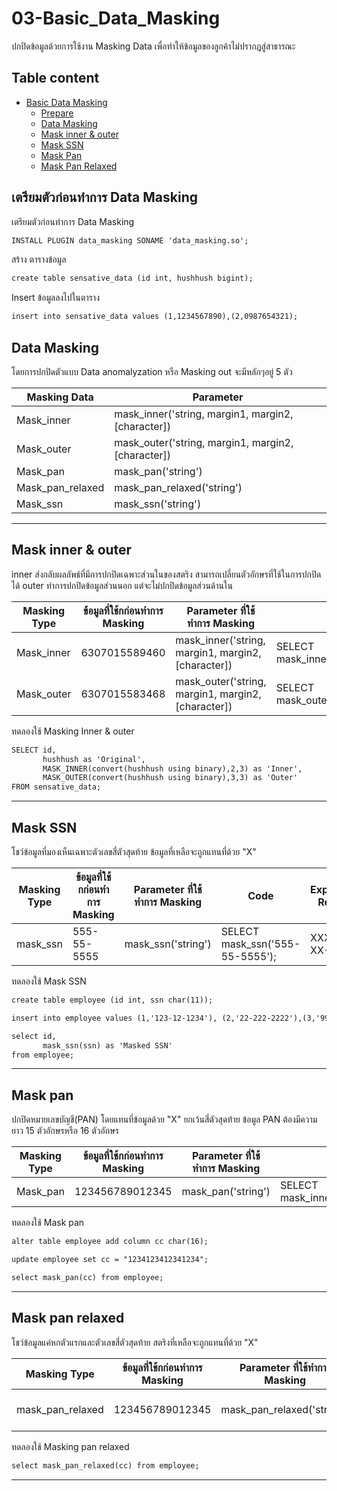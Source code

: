 # 03-Basic_Data_Masking
ปกปิดข้อมูลด้วยการใช้งาน Masking Data เพื่อทำให้ข้อมูลของลูกค้าไม่ปรากฎสู่สาธารณะ

## Table content

- [Basic Data Masking](#03-basic_data_masking)
    - [Prepare](#เตรียมตัวก่อนทำการ-data-masking)
    - [Data Masking](#data-masking)
    - [Mask inner & outer](#mask-inner--outer)
    - [Mask SSN](#mask-ssn)
    - [Mask Pan](#mask-pan)
    - [Mask Pan Relaxed](#mask-pan-relaxed)
## เตรียมตัวก่อนทำการ Data Masking

เตรียมตัวก่อนทำการ Data Masking
``````markdown
INSTALL PLUGIN data_masking SONAME 'data_masking.so';
``````

สร้าง ตารางข้อมูล
``````markdown
create table sensative_data (id int, hushhush bigint);
``````

Insert ข้อมูลลงไปในตาราง
``````markdown
insert into sensative_data values (1,1234567890),(2,0987654321);
``````

## Data Masking
โดยการปกปิดตัวแบบ Data anomalyzation หรือ Masking out จะมีหลักๆอยู่ 5 ตัว

|Masking Data  | Parameter |
|--------------|-------------|
|Mask_inner| mask_inner('string, margin1, margin2, [character]) |
|Mask_outer| mask_outer('string, margin1, margin2, [character]) |
|Mask_pan| mask_pan('string') |
|Mask_pan_relaxed| mask_pan_relaxed('string') |
|Mask_ssn| mask_ssn('string') |

---
## Mask inner & outer
inner ส่งกลับผลลัพธ์ที่มีการปกปิดเฉพาะส่วนในของสตริง สามารถเปลี่ยนตัวอักษรที่ใช้ในการปกปิดได้ outer ทำการปกปิดข้อมูลส่วนนอก แต่จะไม่ปกปิดข้อมูลส่วนด้านใน

|Masking Type|ข้อมูลที่ใช้กก่อนทำการ Masking|Parameter ที่ใช้ทำการ Masking|Code|Expected Result|
|------------|------------------------|-------------------------|----|---------------|
|Mask_inner|6307015589460|mask_inner('string, margin1, margin2, [character])|SELECT mask_inner('6307015589460',1,1);|6XXXXXXXXXXX0|
|Mask_outer|6307015583468|mask_outer('string, margin1, margin2, [character])|SELECT mask_outer('6307015583468',3,3);|XXX7015583XXX|

ทดลองใช้ Masking Inner & outer

``````markdown
SELECT id, 
       hushhush as 'Original', 
       MASK_INNER(convert(hushhush using binary),2,3) as 'Inner', 
       MASK_OUTER(convert(hushhush using binary),3,3) as 'Outer' 
FROM sensative_data;
``````
---
## Mask SSN
โชว์ข้อมูลที่มองเห็นเฉพาะตัวเลขสี่ตัวสุดท้าย ข้อมูลที่เหลือจะถูกแทนที่ด้วย "X"

|Masking Type|ข้อมูลที่ใช้กก่อนทำการ Masking|Parameter ที่ใช้ทำการ Masking|Code|Expected Result|
|------------|------------------------|-------------------------|----|---------------|
|mask_ssn|555-55-5555|mask_ssn('string')|SELECT mask_ssn('555-55-5555');|XXX-XX-5555| 

ทดลองใช้ Mask SSN
``````markdown
create table employee (id int, ssn char(11));
``````
``````markdown
insert into employee values (1,'123-12-1234'), (2,'22-222-2222'),(3,'99-999-9999');
``````
``````markdown
select id, 
       mask_ssn(ssn) as 'Masked SSN' 
from employee;
``````
---
## Mask pan
ปกปิดหมายเลขบัญชี(PAN) โดยแทนที่ข้อมูลด้วย "X" ยกเว้นสี่ตัวสุดท้าย ข้อมูล PAN ต้องมีความยาว 15 ตัวอักษรหรือ 16 ตัวอักษร

|Masking Type|ข้อมูลที่ใช้กก่อนทำการ Masking|Parameter ที่ใช้ทำการ Masking|Code|Expected Result|
|------------|------------------------|-------------------------|----|---------------|
|Mask_pan|123456789012345|mask_pan('string') |SELECT mask_inner('6307015589460',1,1);|XXXXXXXXXXX2345| 

ทดลองใช้ Mask pan
``````markdown
alter table employee add column cc char(16);
``````
``````markdown
update employee set cc = "1234123412341234";
``````
``````markdown
select mask_pan(cc) from employee;
``````
---
## Mask pan relaxed
โชว์ข้อมูลแค่หกตัวแรกและตัวเลขสี่ตัวสุดท้าย สตริงที่เหลือจะถูกแทนที่ด้วย "X"

|Masking Type|ข้อมูลที่ใช้กก่อนทำการ Masking|Parameter ที่ใช้ทำการ Masking|Code|Expected Result|
|------------|------------------------|-------------------------|----|---------------|
|mask_pan_relaxed|123456789012345|mask_pan_relaxed('string') |SELECT mask_pan_relaxed ('123456789012345');|123456XXXXX2345|

ทดลองใช้ Masking pan relaxed

``````markdown
select mask_pan_relaxed(cc) from employee;
``````

---

``````markdown

``````